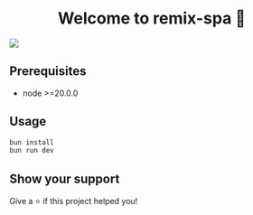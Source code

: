 <h1 align="center">Welcome to remix-spa 👋</h1>
<p>
  <img src="https://img.shields.io/badge/node-%3E%3D20.0.0-blue.svg" />
</p>

## Prerequisites

- node >=20.0.0

## Usage

```sh
bun install
bun run dev
```

## Show your support

Give a ⭐️ if this project helped you!
